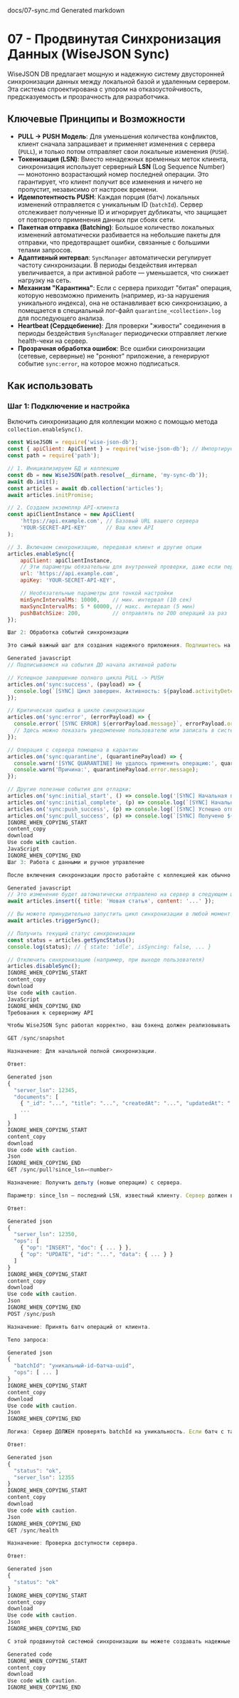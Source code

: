docs/07-sync.md
Generated markdown
# 07 - Продвинутая Синхронизация Данных (WiseJSON Sync)

WiseJSON DB предлагает мощную и надежную систему двусторонней синхронизации данных между локальной базой и удаленным сервером. Эта система спроектирована с упором на отказоустойчивость, предсказуемость и прозрачность для разработчика.

## Ключевые Принципы и Возможности

*   **PULL -> PUSH Модель**: Для уменьшения количества конфликтов, клиент сначала запрашивает и применяет изменения с сервера (`PULL`), и только потом отправляет свои локальные изменения (`PUSH`).
*   **Токенизация (LSN)**: Вместо ненадежных временных меток клиента, синхронизация использует серверный **LSN** (Log Sequence Number) — монотонно возрастающий номер последней операции. Это гарантирует, что клиент получит все изменения и ничего не пропустит, независимо от настроек времени.
*   **Идемпотентность PUSH**: Каждая порция (батч) локальных изменений отправляется с уникальным ID (`batchId`). Сервер отслеживает полученные ID и игнорирует дубликаты, что защищает от повторного применения данных при сбоях сети.
*   **Пакетная отправка (Batching)**: Большое количество локальных изменений автоматически разбивается на небольшие пакеты для отправки, что предотвращает ошибки, связанные с большими телами запросов.
*   **Адаптивный интервал**: `SyncManager` автоматически регулирует частоту синхронизации. В периоды бездействия интервал увеличивается, а при активной работе — уменьшается, что снижает нагрузку на сеть.
*   **Механизм "Карантина"**: Если с сервера приходит "битая" операция, которую невозможно применить (например, из-за нарушения уникального индекса), она не останавливает всю синхронизацию, а помещается в специальный лог-файл `quarantine_<collection>.log` для последующего анализа.
*   **Heartbeat (Сердцебиение)**: Для проверки "живости" соединения в периоды бездействия `SyncManager` периодически отправляет легкие health-чеки на сервер.
*   **Прозрачная обработка ошибок**: Все ошибки синхронизации (сетевые, серверные) не "роняют" приложение, а генерируют событие `sync:error`, на которое можно подписаться.

## Как использовать

### Шаг 1: Подключение и настройка

Включить синхронизацию для коллекции можно с помощью метода `collection.enableSync()`.

```javascript
const WiseJSON = require('wise-json-db');
const { apiClient: ApiClient } = require('wise-json-db'); // Импортируем готовый клиент
const path = require('path');

// 1. Инициализируем БД и коллекцию
const db = new WiseJSON(path.resolve(__dirname, 'my-sync-db'));
await db.init();
const articles = await db.collection('articles');
await articles.initPromise;

// 2. Создаем экземпляр API-клиента
const apiClientInstance = new ApiClient(
    'https://api.example.com', // Базовый URL вашего сервера
    'YOUR-SECRET-API-KEY'      // Ваш ключ API
);

// 3. Включаем синхронизацию, передавая клиент и другие опции
articles.enableSync({
    apiClient: apiClientInstance,
    // Эти параметры обязательны для внутренней проверки, даже если передан apiClient
    url: 'https://api.example.com', 
    apiKey: 'YOUR-SECRET-API-KEY',

    // Необязательные параметры для тонкой настройки
    minSyncIntervalMs: 10000,    // мин. интервал (10 сек)
    maxSyncIntervalMs: 5 * 60000, // макс. интервал (5 мин)
    pushBatchSize: 200,          // отправлять по 200 операций за раз
});

Шаг 2: Обработка событий синхронизации

Это самый важный шаг для создания надежного приложения. Подпишитесь на события, чтобы понимать, что происходит с синхронизацией.

Generated javascript
// Подписываемся на события ДО начала активной работы

// Успешное завершение полного цикла PULL -> PUSH
articles.on('sync:success', (payload) => {
  console.log(`[SYNC] Цикл завершен. Активность: ${payload.activityDetected}. LSN сервера: ${payload.lsn}`);
});

// Критическая ошибка в цикле синхронизации
articles.on('sync:error', (errorPayload) => {
  console.error(`[SYNC ERROR] ${errorPayload.message}`, errorPayload.originalError);
  // Здесь можно показать уведомление пользователю или записать в систему мониторинга
});

// Операция с сервера помещена в карантин
articles.on('sync:quarantine', (quarantinePayload) => {
  console.warn('[SYNC QUARANTINE] Не удалось применить операцию:', quarantinePayload.operation);
  console.warn('Причина:', quarantinePayload.error.message);
});

// Другие полезные события для отладки:
articles.on('sync:initial_start', () => console.log('[SYNC] Начальная полная синхронизация...'));
articles.on('sync:initial_complete', (p) => console.log(`[SYNC] Начальная синхронизация завершена. Загружено: ${p.documentsLoaded} док.`));
articles.on('sync:push_success', (p) => console.log(`[SYNC] Успешно отправлен батч ${p.batchId} (${p.pushed} операций).`));
articles.on('sync:pull_success', (p) => console.log(`[SYNC] Получено ${p.pulled} операций с сервера.`));
IGNORE_WHEN_COPYING_START
content_copy
download
Use code with caution.
JavaScript
IGNORE_WHEN_COPYING_END
Шаг 3: Работа с данными и ручное управление

После включения синхронизации просто работайте с коллекцией как обычно. Все изменения (insert, update, remove) будут автоматически поставлены в очередь на отправку.

Generated javascript
// Это изменение будет автоматически отправлено на сервер в следующем цикле sync
await articles.insert({ title: 'Новая статья', content: '...' });

// Вы можете принудительно запустить цикл синхронизации в любой момент
await articles.triggerSync();

// Получить текущий статус синхронизации
const status = articles.getSyncStatus();
console.log(status); // { state: 'idle', isSyncing: false, ... }

// Отключить синхронизацию (например, при выходе пользователя)
articles.disableSync();
IGNORE_WHEN_COPYING_START
content_copy
download
Use code with caution.
JavaScript
IGNORE_WHEN_COPYING_END
Требования к серверному API

Чтобы WiseJSON Sync работал корректно, ваш бэкенд должен реализовывать следующие эндпоинты:

GET /sync/snapshot

Назначение: Для начальной полной синхронизации.

Ответ:

Generated json
{
  "server_lsn": 12345,
  "documents": [
    { "_id": "...", "title": "...", "createdAt": "...", "updatedAt": "..." },
    ...
  ]
}
IGNORE_WHEN_COPYING_START
content_copy
download
Use code with caution.
Json
IGNORE_WHEN_COPYING_END
GET /sync/pull?since_lsn=<number>

Назначение: Получить дельту (новые операции) с сервера.

Параметр: since_lsn — последний LSN, известный клиенту. Сервер должен вернуть все операции с LSN > since_lsn.

Ответ:

Generated json
{
  "server_lsn": 12350,
  "ops": [
    { "op": "INSERT", "doc": { ... } },
    { "op": "UPDATE", "id": "...", "data": { ... } }
  ]
}
IGNORE_WHEN_COPYING_START
content_copy
download
Use code with caution.
Json
IGNORE_WHEN_COPYING_END
POST /sync/push

Назначение: Принять батч операций от клиента.

Тело запроса:

Generated json
{
  "batchId": "уникальный-id-батча-uuid",
  "ops": [ ... ]
}
IGNORE_WHEN_COPYING_START
content_copy
download
Use code with caution.
Json
IGNORE_WHEN_COPYING_END

Логика: Сервер ДОЛЖЕН проверять batchId на уникальность. Если батч с таким ID уже был обработан, сервер должен вернуть успешный ответ, но не применять операции повторно (идемпотентность).

Ответ:

Generated json
{
  "status": "ok",
  "server_lsn": 12355
}
IGNORE_WHEN_COPYING_START
content_copy
download
Use code with caution.
Json
IGNORE_WHEN_COPYING_END
GET /sync/health

Назначение: Проверка доступности сервера.

Ответ:

Generated json
{
  "status": "ok"
}
IGNORE_WHEN_COPYING_START
content_copy
download
Use code with caution.
Json
IGNORE_WHEN_COPYING_END

С этой продвинутой системой синхронизации вы можете создавать надежные оффлайн-приложения или распределенные системы с центральным сервером, будучи уверенными в целостности и сохранности данных.

Generated code
IGNORE_WHEN_COPYING_START
content_copy
download
Use code with caution.
IGNORE_WHEN_COPYING_END